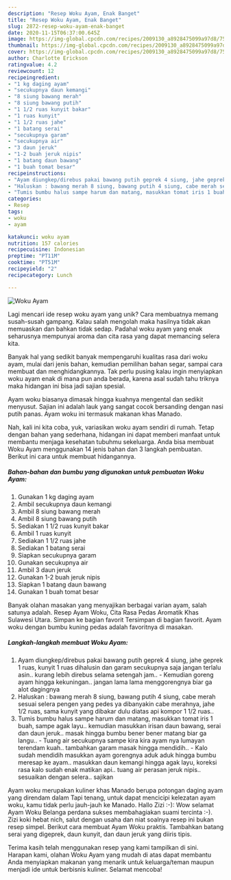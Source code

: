 ```yaml
---
description: "Resep Woku Ayam, Enak Banget"
title: "Resep Woku Ayam, Enak Banget"
slug: 2872-resep-woku-ayam-enak-banget
date: 2020-11-15T06:37:00.645Z
image: https://img-global.cpcdn.com/recipes/2009130_a8928475099a97d8/751x532cq70/woku-ayam-foto-resep-utama.jpg
thumbnail: https://img-global.cpcdn.com/recipes/2009130_a8928475099a97d8/751x532cq70/woku-ayam-foto-resep-utama.jpg
cover: https://img-global.cpcdn.com/recipes/2009130_a8928475099a97d8/751x532cq70/woku-ayam-foto-resep-utama.jpg
author: Charlotte Erickson
ratingvalue: 4.2
reviewcount: 12
recipeingredient:
- "1 kg daging ayam"
- "secukupnya daun kemangi"
- "8 siung bawang merah"
- "8 siung bawang putih"
- "1 1/2 ruas kunyit bakar"
- "1 ruas kunyit"
- "1 1/2 ruas jahe"
- "1 batang serai"
- "secukupnya garam"
- "secukupnya air"
- "3 daun jeruk"
- "1-2 buah jeruk nipis"
- "1 batang daun bawang"
- "1 buah tomat besar"
recipeinstructions:
- "Ayam diungkep/direbus pakai bawang putih geprek 4 siung, jahe geprek 1 ruas, kunyit 1 ruas dihalusin dan garam secukupnya saja jangan terlalu asin.. kurang lebih direbus selama setengah jam.. Kemudian goreng ayam hingga kekuningan.. jangan lama lama menggorengnya biar ga alot dagingnya"
- "Haluskan : bawang merah 8 siung, bawang putih 4 siung, cabe merah sesuai selera pengen yang pedes ya dibanyakin cabe merahnya, jahe 1/2 ruas, sama kunyit yang dibakar dulu diatas api kompor 1 1/2 ruas.."
- "Tumis bumbu halus sampe harum dan matang, masukkan tomat iris 1 buah, sampe agak layu.. kemudian masukkan irisan daun bawang, serai dan daun jeruk.. masak hingga bumbu bener bener matang biar ga langu.. Tuang air secukupnya sampe kira kira ayam nya lumayan terendam kuah.. tambahkan garam masak hingga mendidih.. Kalo sudah mendidih masukkan ayam gorengnya aduk aduk hingga  bumbu meresap ke ayam.. masukkan daun kemangi hingga agak layu, koreksi rasa kalo sudah enak matikan api.. tuang air perasan jeruk nipis.. sesuaikan dengan selera.. sajikan"
categories:
- Resep
tags:
- woku
- ayam

katakunci: woku ayam 
nutrition: 157 calories
recipecuisine: Indonesian
preptime: "PT11M"
cooktime: "PT51M"
recipeyield: "2"
recipecategory: Lunch

---
```



![Woku Ayam](https://img-global.cpcdn.com/recipes/2009130_a8928475099a97d8/751x532cq70/woku-ayam-foto-resep-utama.jpg)

Lagi mencari ide resep woku ayam yang unik? Cara membuatnya memang susah-susah gampang. Kalau salah mengolah maka hasilnya tidak akan memuaskan dan bahkan tidak sedap. Padahal woku ayam yang enak seharusnya mempunyai aroma dan cita rasa yang dapat memancing selera kita.

Banyak hal yang sedikit banyak mempengaruhi kualitas rasa dari woku ayam, mulai dari jenis bahan, kemudian pemilihan bahan segar, sampai cara membuat dan menghidangkannya. Tak perlu pusing kalau ingin menyiapkan woku ayam enak di mana pun anda berada, karena asal sudah tahu triknya maka hidangan ini bisa jadi sajian spesial.

Ayam woku biasanya dimasak hingga kuahnya mengental dan sedikit menyusut. Sajian ini adalah lauk yang sangat cocok bersanding dengan nasi putih panas. Ayam woku ini termasuk makanan khas Manado.


Nah, kali ini kita coba, yuk, variasikan woku ayam sendiri di rumah. Tetap dengan bahan yang sederhana, hidangan ini dapat memberi manfaat untuk membantu menjaga kesehatan tubuhmu sekeluarga. Anda bisa membuat Woku Ayam menggunakan 14 jenis bahan dan 3 langkah pembuatan. Berikut ini cara untuk membuat hidangannya.

<!--inarticleads1-->

##### Bahan-bahan dan bumbu yang digunakan untuk pembuatan Woku Ayam:

1. Gunakan 1 kg daging ayam
1. Ambil secukupnya daun kemangi
1. Ambil 8 siung bawang merah
1. Ambil 8 siung bawang putih
1. Sediakan 1 1/2 ruas kunyit bakar
1. Ambil 1 ruas kunyit
1. Sediakan 1 1/2 ruas jahe
1. Sediakan 1 batang serai
1. Siapkan secukupnya garam
1. Gunakan secukupnya air
1. Ambil 3 daun jeruk
1. Gunakan 1-2 buah jeruk nipis
1. Siapkan 1 batang daun bawang
1. Gunakan 1 buah tomat besar


Banyak olahan masakan yang menyajikan berbagai varian ayam, salah satunya adalah. Resep Ayam Woku, Cita Rasa Pedas Aromatik Khas Sulawesi Utara. Simpan ke bagian favorit Tersimpan di bagian favorit. Ayam woku dengan bumbu kuning pedas adalah favoritnya di masakan. 

<!--inarticleads2-->

##### Langkah-langkah membuat Woku Ayam:

1. Ayam diungkep/direbus pakai bawang putih geprek 4 siung, jahe geprek 1 ruas, kunyit 1 ruas dihalusin dan garam secukupnya saja jangan terlalu asin.. kurang lebih direbus selama setengah jam.. - Kemudian goreng ayam hingga kekuningan.. jangan lama lama menggorengnya biar ga alot dagingnya
1. Haluskan : bawang merah 8 siung, bawang putih 4 siung, cabe merah sesuai selera pengen yang pedes ya dibanyakin cabe merahnya, jahe 1/2 ruas, sama kunyit yang dibakar dulu diatas api kompor 1 1/2 ruas..
1. Tumis bumbu halus sampe harum dan matang, masukkan tomat iris 1 buah, sampe agak layu.. kemudian masukkan irisan daun bawang, serai dan daun jeruk.. masak hingga bumbu bener bener matang biar ga langu.. - Tuang air secukupnya sampe kira kira ayam nya lumayan terendam kuah.. tambahkan garam masak hingga mendidih.. - Kalo sudah mendidih masukkan ayam gorengnya aduk aduk hingga  bumbu meresap ke ayam.. masukkan daun kemangi hingga agak layu, koreksi rasa kalo sudah enak matikan api.. tuang air perasan jeruk nipis.. sesuaikan dengan selera.. sajikan


Ayam woku merupakan kuliner khas Manado berupa potongan daging ayam yang direndam dalam Tapi tenang, untuk dapat mencicipi kelezatan ayam woku, kamu tidak perlu jauh-jauh ke Manado. Hallo Zizi :-): Wow selamat Ayam Woku Belanga perdana sukses membahagiakan suami tercinta :-). Zizi koki hebat nich, salut dengan usaha dan niat soalnya resep ini bukan resep simpel. Berikut cara membuat Ayam Woku praktis. Tambahkan batang serai yang digeprek, daun kunyit, dan daun jeruk yang diiris tipis. 

Terima kasih telah menggunakan resep yang kami tampilkan di sini. Harapan kami, olahan Woku Ayam yang mudah di atas dapat membantu Anda menyiapkan makanan yang menarik untuk keluarga/teman maupun menjadi ide untuk berbisnis kuliner. Selamat mencoba!
